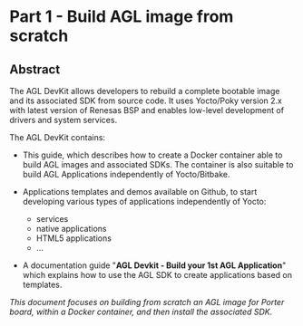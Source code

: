 # Part 1 - Build AGL image from scratch

## Abstract

The AGL DevKit allows developers to rebuild a complete bootable image
and its associated SDK from source code. It uses Yocto/Poky version 2.x
with latest version of Renesas BSP and enables low-level development of
drivers and system services.

The AGL DevKit contains:
- This guide, which describes how to create a Docker container able to
  build AGL images and associated SDKs. The container is also suitable
  to build AGL Applications independently of Yocto/Bitbake.
- Applications templates and demos available on Github, to start
  developing various types of applications independently of Yocto:
  - services
  - native applications
  - HTML5 applications
  - ...

- A documentation guide "**AGL Devkit - Build your 1st AGL
  Application**" which explains how to use the AGL SDK to create applications
  based on templates.

*This document focuses on building from scratch an AGL image for Porter
board, within a Docker container, and then install the associated SDK.*
